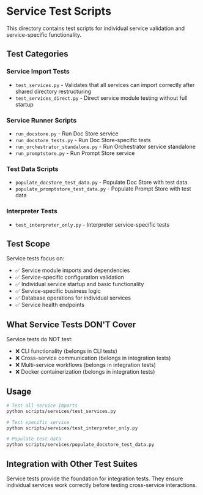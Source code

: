 # Service Test Scripts

This directory contains test scripts for individual service validation and service-specific functionality.

## Test Categories

### Service Import Tests
- `test_services.py` - Validates that all services can import correctly after shared directory restructuring
- `test_services_direct.py` - Direct service module testing without full startup

### Service Runner Scripts
- `run_docstore.py` - Run Doc Store service
- `run_docstore_tests.py` - Run Doc Store-specific tests
- `run_orchestrator_standalone.py` - Run Orchestrator service standalone
- `run_promptstore.py` - Run Prompt Store service

### Test Data Scripts
- `populate_docstore_test_data.py` - Populate Doc Store with test data
- `populate_promptstore_test_data.py` - Populate Prompt Store with test data

### Interpreter Tests
- `test_interpreter_only.py` - Interpreter service-specific tests

## Test Scope

Service tests focus on:
- ✅ Service module imports and dependencies
- ✅ Service-specific configuration validation
- ✅ Individual service startup and basic functionality
- ✅ Service-specific business logic
- ✅ Database operations for individual services
- ✅ Service health endpoints

## What Service Tests DON'T Cover

Service tests do NOT test:
- ❌ CLI functionality (belongs in CLI tests)
- ❌ Cross-service communication (belongs in integration tests)
- ❌ Multi-service workflows (belongs in integration tests)
- ❌ Docker containerization (belongs in integration tests)

## Usage

```bash
# Test all service imports
python scripts/services/test_services.py

# Test specific service
python scripts/services/test_interpreter_only.py

# Populate test data
python scripts/services/populate_docstore_test_data.py
```

## Integration with Other Test Suites

Service tests provide the foundation for integration tests. They ensure individual services work correctly before testing cross-service interactions.
